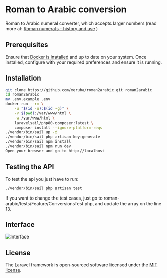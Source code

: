 # Roman to Arabic conversion

Roman to Arabic numeral converter, which accepts larger numbers (read more at: [Roman numerals - history and use](http://www.web40571.clarahost.co.uk/roman/howtheywork.htm#larger) )

## Prerequisites

Ensure that [Docker is installed](https://docs.docker.com/get-started/) and up to date on your system. Once installed, configure with your required preferences and ensure it is running.

## Installation

```sh
git clone https://github.com/xeruba/roman2arabic.git roman2arabic
cd roman2arabic
mv .env.example .env
docker run --rm \
    -u "$(id -u):$(id -g)" \
    -v $(pwd):/var/www/html \
    -w /var/www/html \
    laravelsail/php80-composer:latest \
    composer install --ignore-platform-reqs
./vendor/bin/sail up -d
./vendor/bin/sail php artisan key:generate
./vendor/bin/sail npm install
./vendor/bin/sail npm run dev
Open your browser and go to http://localhost
```

## Testing the API
To test the api you just have to run:
```sh
./vendor/bin/sail php artisan test
```
If you want to change the test cases, just go to roman-arabic/tests/Feature/ConversionsTest.php, and update the array on the line 13.

## Interface
![Interface](https://drive.google.com/uc?id=1i7aYJSgi3JgLcy6MDzhH6vaYULQ9zoul)


## License

The Laravel framework is open-sourced software licensed under the [MIT license](https://opensource.org/licenses/MIT).

